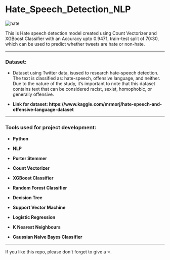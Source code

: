 # Hate_Speech_Detection_NLP

![hate](https://user-images.githubusercontent.com/61036755/95574233-42d44f80-0a4a-11eb-91ab-4736a7fb5c00.jpg)
<p>This is Hate speech detection model created using Count Vectorizer and XGBoost Classifier with an Accuracy upto 0.9471, train-test split of 70:30, which can be used to predict whether tweets are hate or non-hate.</p>

<hr>

<h3> Dataset: </h3>
<ul>
<li>Dataset using Twitter data, isused to research hate-speech detection. The text is classified as: hate-speech, offensive language, and neither. Due to the nature of the study, it’s important to note that this dataset contains text that can be considered racist, sexist, homophobic, or generally offensive.</li>
  <li><p><b>Link for dataset: https://www.kaggle.com/mrmorj/hate-speech-and-offensive-language-dataset</b></p></li>
</ul>

<hr>

<h3> Tools used for project development: </h3>
<ul>
<li><p><b>Python</b></p></li>
<li><p><b>NLP</b></p></li>
<li><p><b>Porter Stemmer</b></p></li>
<li><p><b>Count Vectorizer</b></p></li>
<li><p><b>XGBoost Classifier</b></p></li>
<li><p><b>Random Forest Classifier</b></p></li>
<li><p><b>Decision Tree</b></p></li>
<li><p><b>Support Vector Machine</b></p></li>
<li><p><b>Logistic Regression</b></p></li>
<li><p><b>K Nearest Neighbours</b></p></li>
<li><p><b>Gaussian Naive Bayes Classifier</b></p></li>
</ul>

<hr>

  <p> If you like this repo, please don't forget to give a ⭐.
</p>
